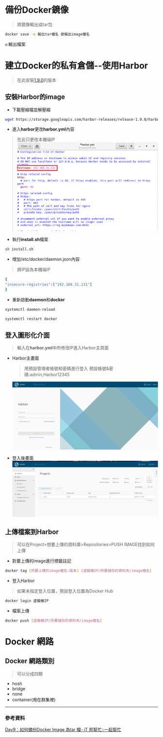 # 備份Docker鏡像
> 將鏡像輸出成tar包
```sh
docker save -o 輸出tar檔名 欲輸出image檔名
```
`o`:輸出檔案

# 建立Docker的私有倉儲--使用Harbor
>在此安裝[1.9.0](https://github.com/goharbor/harbor/releases/tag/v1.9.0)的版本

## 安裝Harbor的image
* 下載壓縮檔並解壓縮
```sh
wget https://storage.googleapis.com/harbor-releases/release-1.9.0/harbor-offline-installer-v1.9.0.tgz
```
* 進入**harbor**更改**harbor.yml**內容
>在此只更改本機端IP
![1006-01](./20201006/1006-01.png)

* 執行**install.sh**檔案
```sh
sh install.sh
```
* 增加/etc/docker/daemon.json內容
>將IP設為本機端IP
```sh
{
"insecure-registries":["192.168.31.131"]
}
```
* 重新啟動**daemon**和**docker**
```sh
systemctl daemon-reload
```
```sh
systemctl restart docker
```
## 登入圖形化介面
>輸入在**harbor.yml**中所修改IP進入Harbor主頁面
* Harbor主畫面
    >用預設管理者帳號和密碼進行登入
    預設帳號&密碼:admin;Harbor12345

    ![1006-02](./20201006/1006-02.png)

* 登入後畫面
![1006-03](./20201006/1006-03.png)

## 上傳檔案到Harbor
> 可以在Project>想要上傳的資料庫>Repositories>PUSH IMAGE找到如何上傳

* 對要上傳的image進行標籤註記
```sh
docker tag [所要上傳的image檔名:版本] [虛擬機IP/所要儲存的資料夾/image檔名]
```
* 登入Harbor
> 如果未指定登入位置，預設登入位置為Docker Hub
```sh
docker login 虛擬機IP
```
* 檔案上傳
```sh
docker push [虛擬機IP/所要儲存的資料夾/image檔名]
```

# Docker 網路

## Docker 網路類別
>可以分成四類
* hosh
* bridge
* none
* container(用在群集裡)











---
### 參考資料
[Day9：如何備份Docker Image 為tar 檔- iT 邦幫忙::一起幫忙](https://ithelp.ithome.com.tw/articles/10191387)
